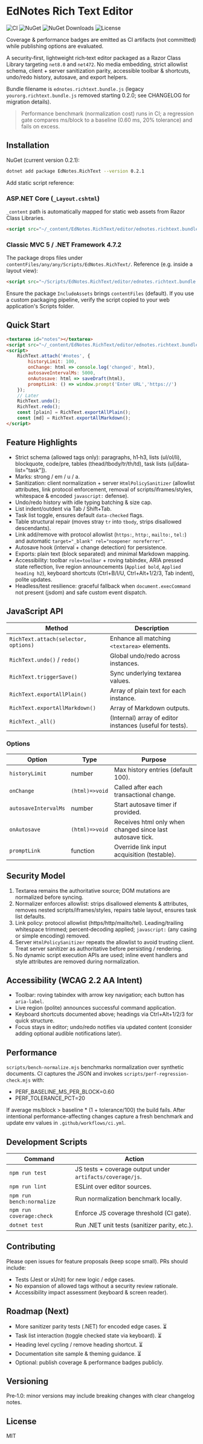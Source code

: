 # EdNotes Rich Text Editor

![CI](https://github.com/North15/EdNotes/actions/workflows/ci.yml/badge.svg)
![NuGet](https://img.shields.io/nuget/v/EdNotes.RichText.svg)
![NuGet Downloads](https://img.shields.io/nuget/dt/EdNotes.RichText.svg)
![License](https://img.shields.io/badge/license-MIT-blue.svg)

Coverage & performance badges are emitted as CI artifacts (not committed) while publishing options are evaluated.

A security‑first, lightweight rich‑text editor packaged as a Razor Class Library targeting `net8.0` and `net472`. No media embedding, strict allowlist schema, client + server sanitization parity, accessible toolbar & shortcuts, undo/redo history, autosave, and export helpers.

Bundle filename is `ednotes.richtext.bundle.js` (legacy `yourorg.richtext.bundle.js` removed starting 0.2.0; see CHANGELOG for migration details).

> Performance benchmark (normalization cost) runs in CI; a regression gate compares ms/block to a baseline (0.60 ms, 20% tolerance) and fails on excess.

## Installation

NuGet (current version 0.2.1):

```bash
dotnet add package EdNotes.RichText --version 0.2.1
```

Add static script reference:

### ASP.NET Core (`_Layout.cshtml`)

`_content` path is automatically mapped for static web assets from Razor Class Libraries.

```html
<script src="~/_content/EdNotes.RichText/editor/ednotes.richtext.bundle.js"></script>
```

### Classic MVC 5 / .NET Framework 4.7.2

The package drops files under `contentFiles/any/any/Scripts/EdNotes.RichText/`.
Reference (e.g. inside a layout view):

```html
<script src="~/Scripts/EdNotes.RichText/editor/ednotes.richtext.bundle.js"></script>
```

Ensure the package `IncludeAssets` brings `contentFiles` (default). If you use a custom packaging pipeline, verify the script copied to your web application's Scripts folder.

## Quick Start

```html
<textarea id="notes"></textarea>
<script src="~/_content/EdNotes.RichText/editor/ednotes.richtext.bundle.js"></script>
<script>
	RichText.attach('#notes', {
		historyLimit: 100,
		onChange: html => console.log('changed', html),
		autosaveIntervalMs: 5000,
		onAutosave: html => saveDraft(html),
		promptLink: () => window.prompt('Enter URL','https://')
	});
	// Later
	RichText.undo();
	RichText.redo();
	const [plain] = RichText.exportAllPlain();
	const [md] = RichText.exportAllMarkdown();
</script>
```

## Feature Highlights

* Strict schema (allowed tags only): paragraphs, h1‑h3, lists (ul/ol/li), blockquote, code/pre, tables (thead/tbody/tr/th/td), task lists (ul[data-list="task"]).
* Marks: strong / em / u / a.
* Sanitization: client normalization + server `HtmlPolicySanitizer` (allowlist attributes, link protocol enforcement, removal of scripts/iframes/styles, whitespace & encoded `javascript:` defense).
* Undo/redo history with idle typing batching & size cap.
* List indent/outdent via Tab / Shift+Tab.
* Task list toggle, ensures default `data-checked` flags.
* Table structural repair (moves stray `tr` into `tbody`, strips disallowed descendants).
* Link add/remove with protocol allowlist (`https:`, `http:`, `mailto:`, `tel:`) and automatic `target="_blank" rel="noopener noreferrer"`.
* Autosave hook (interval + change detection) for persistence.
* Exports: plain text (block separated) and minimal Markdown mapping.
* Accessibility: toolbar `role=toolbar` + roving tabindex, ARIA pressed state reflection, live region announcements (`Applied bold`, `Applied heading h2`), keyboard shortcuts (Ctrl+B/I/U, Ctrl+Alt+1/2/3, Tab indent), polite updates.
* Headless/test resilience: graceful fallback when `document.execCommand` not present (jsdom) and safe custom event dispatch.

## JavaScript API

| Method | Description |
| ------ | ----------- |
| `RichText.attach(selector, options)` | Enhance all matching `<textarea>` elements. |
| `RichText.undo()` / `redo()` | Global undo/redo across instances. |
| `RichText.triggerSave()` | Sync underlying textarea values. |
| `RichText.exportAllPlain()` | Array of plain text for each instance. |
| `RichText.exportAllMarkdown()` | Array of Markdown outputs. |
| `RichText._all()` | (Internal) array of editor instances (useful for tests). |

### Options

| Option | Type | Purpose |
| ------ | ---- | ------- |
| `historyLimit` | number | Max history entries (default 100). |
| `onChange` | `(html)=>void` | Called after each transactional change. |
| `autosaveIntervalMs` | number | Start autosave timer if provided. |
| `onAutosave` | `(html)=>void` | Receives html only when changed since last autosave tick. |
| `promptLink` | function | Override link input acquisition (testable). |

## Security Model

1. Textarea remains the authoritative source; DOM mutations are normalized before syncing.
2. Normalizer enforces allowlist: strips disallowed elements & attributes, removes nested scripts/iframes/styles, repairs table layout, ensures task list defaults.
3. Link policy: protocol allowlist (https/http/mailto/tel). Leading/trailing whitespace trimmed; percent‑decoding applied; `javascript:` (any casing or simple encoding) removed.
4. Server `HtmlPolicySanitizer` repeats the allowlist to avoid trusting client. Treat server sanitizer as authoritative before persisting / rendering.
5. No dynamic script execution APIs are used; inline event handlers and style attributes are removed during normalization.

## Accessibility (WCAG 2.2 AA Intent)

* Toolbar: roving tabindex with arrow key navigation; each button has `aria-label`.
* Live region (polite) announces successful command application.
* Keyboard shortcuts documented above; headings via Ctrl+Alt+1/2/3 for quick structure.
* Focus stays in editor; undo/redo notifies via updated content (consider adding optional audible notifications later).

## Performance

`scripts/bench-normalize.mjs` benchmarks normalization over synthetic documents. CI captures the JSON and invokes `scripts/perf-regression-check.mjs` with:

* PERF_BASELINE_MS_PER_BLOCK=0.60
* PERF_TOLERANCE_PCT=20

If average ms/block > baseline * (1 + tolerance/100) the build fails. After intentional performance-affecting changes capture a fresh benchmark and update env values in `.github/workflows/ci.yml`.

## Development Scripts

| Command | Action |
| ------- | ------ |
| `npm run test` | JS tests + coverage output under `artifacts/coverage/js`. |
| `npm run lint` | ESLint over editor sources. |
| `npm run bench:normalize` | Run normalization benchmark locally. |
| `npm run coverage:check` | Enforce JS coverage threshold (CI gate). |
| `dotnet test` | Run .NET unit tests (sanitizer parity, etc.). |

## Contributing

Please open issues for feature proposals (keep scope small). PRs should include:

* Tests (Jest or xUnit) for new logic / edge cases.
* No expansion of allowed tags without a security review rationale.
* Accessibility impact assessment (keyboard & screen reader).

## Roadmap (Next)

* More sanitizer parity tests (.NET) for encoded edge cases. ⏳
* Task list interaction (toggle checked state via keyboard). ⏳
* Heading level cycling / remove heading shortcut. ⏳
* Documentation site sample & theming guidance. ⏳
* Optional: publish coverage & performance badges publicly.

## Versioning

Pre‑1.0: minor versions may include breaking changes with clear changelog notes.

## License

MIT
